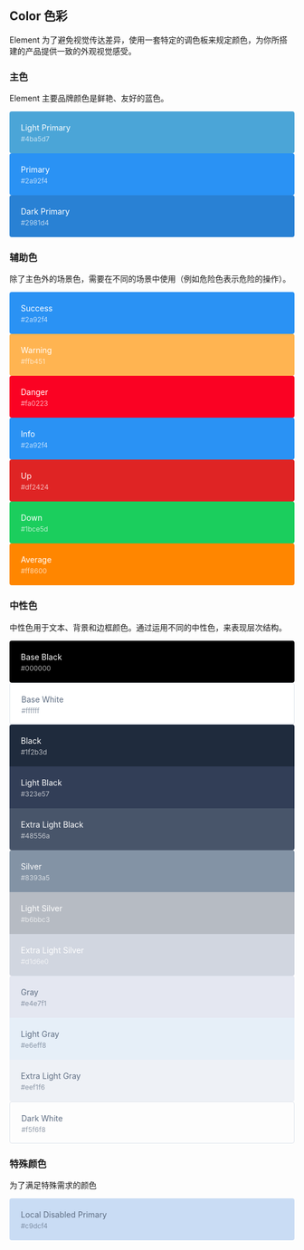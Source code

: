 <style>
  .demo-color-box {
    border-radius: 4px;
    padding: 20px;
    height: 74px;
    box-sizing: border-box;
    color: #fff;
    font-size: 14px;

    & .value {
      font-size: 12px;
      opacity: 0.69;
      line-height: 24px;
    }
  }
  .demo-color-box-group {
    .demo-color-box {
      border-radius: 0;
    }
    .demo-color-box:first-child {
      border-radius: 4px 4px 0 0;
    }
    .demo-color-box:last-child {
      border-radius: 0 0 4px 4px;
    }
  }

  .bg-primary-light {
    background-color: #4ba5d7;
  }
  .bg-primary {
    background-color: #2a92f4;
  }
  .bg-primary-dark {
    background-color: #2981d4;
  }

  .bg-success {
    background-color: #2a92f4;
  }
  .bg-warning {
    background-color: #ffb451;
  }
  .bg-danger {
    background-color: #fa0223;
  }
  .bg-info {
    background-color: #2a92f4;
  }
  .bg-up {
    background-color: #df2424;
  }
  .bg-down {
    background-color: #1bce5d;
  }
  .bg-average {
    background-color: #ff8600;
  }

  .bg-base-black {
    background-color: #000000;
  }
  .bg-base-white {
    background-color: #ffffff;
  }

  .bg-black {
    background-color: #1f2b3d;
  }
  .bg-black-light {
    background-color: #323e57;
  }
  .bg-black-lighter {
    background-color: #48556a;
  }

  .bg-silver {
    background-color: #8393a5;
  }
  .bg-silver-light {
    background-color: #b6bbc3;
  }
  .bg-silver-lighter {
    background-color: #d1d6e0;
  }

  .bg-gray {
    background-color: #e4e7f1;
  }
  .bg-gray-light {
    background-color: #e6eff8;
  }
  .bg-gray-lighter {
    background-color: #eef1f6;
  }

  .bg-white-dark {
    background-color: #f5f6f8;
  }

  .bg-local-disabled-primary {
    background-color: #c9dcf4;
  }

  .color-gray {
    color: #5e6d82;
  }
</style>

## Color 色彩

Element 为了避免视觉传达差异，使用一套特定的调色板来规定颜色，为你所搭建的产品提供一致的外观视觉感受。

### 主色

Element 主要品牌颜色是鲜艳、友好的蓝色。

<el-row :gutter="12">
  <el-col :span="8">
    <div class="demo-color-box bg-primary-light">Light Primary<div class="value">#4ba5d7</div></div>
  </el-col>
  <el-col :span="8">
    <div class="demo-color-box bg-primary">Primary<div class="value">#2a92f4</div></div>
  </el-col>
  <el-col :span="8">
    <div class="demo-color-box bg-primary-dark">Dark Primary<div class="value">#2981d4</div></div>
  </el-col>
</el-row>

### 辅助色

除了主色外的场景色，需要在不同的场景中使用（例如危险色表示危险的操作）。

<el-row :gutter="12" style="margin-bottom: 5px;">
  <el-col :span="6">
    <div class="demo-color-box bg-success">Success<div class="value">#2a92f4</div></div>
  </el-col>
  <el-col :span="6">
    <div class="demo-color-box bg-warning">Warning<div class="value">#ffb451</div></div>
  </el-col>
  <el-col :span="6">
    <div class="demo-color-box bg-danger">Danger<div class="value">#fa0223</div></div>
  </el-col>
</el-row>
<el-row :gutter="12">
  <el-col :span="6">
    <div class="demo-color-box bg-info">Info<div class="value">#2a92f4</div></div>
  </el-col>
  <el-col :span="6">
    <div class="demo-color-box bg-up">Up<div class="value">#df2424</div></div>
  </el-col>
  <el-col :span="6">
    <div class="demo-color-box bg-down">Down<div class="value">#1bce5d</div></div>
  </el-col>
  <el-col :span="6">
    <div class="demo-color-box bg-average">Average<div class="value">#ff8600</div></div>
  </el-col>
</el-row>

### 中性色

中性色用于文本、背景和边框颜色。通过运用不同的中性色，来表现层次结构。

<el-row :gutter="12" style="margin-bottom: 5px;">
  <el-col :span="6">
    <div class="demo-color-box bg-base-black">Base Black<div class="value">#000000</div></div>
  </el-col>
  <el-col :span="6">
    <div class="demo-color-box color-gray bg-base-white" style="border: 1px solid rgb(224, 230, 237);">Base White<div class="value">#ffffff</div></div>
  </el-col>
</el-row>
<el-row :gutter="12" style="margin-bottom: 5px;">
  <el-col :span="6">
    <div class="demo-color-box-group">
      <div class="demo-color-box bg-black">Black<div class="value">#1f2b3d</div></div>
      <div class="demo-color-box bg-black-light">Light Black<div class="value">#323e57</div></div>
      <div class="demo-color-box bg-black-lighter">Extra Light Black<div class="value">#48556a</div></div>
    </div>
  </el-col>
  <el-col :span="6">
    <div class="demo-color-box-group">
      <div class="demo-color-box bg-silver">Silver<div class="value">#8393a5</div></div>
      <div class="demo-color-box bg-silver-light">Light Silver<div class="value">#b6bbc3</div></div>
      <div class="demo-color-box bg-silver-lighter">Extra Light Silver<div class="value">#d1d6e0</div></div>
    </div>
  </el-col>
  <el-col :span="6">
    <div class="demo-color-box-group">
      <div class="demo-color-box color-gray bg-gray">Gray<div class="value">#e4e7f1</div></div>
      <div class="demo-color-box color-gray bg-gray-light">Light Gray<div class="value">#e6eff8</div></div>
      <div class="demo-color-box color-gray bg-gray-lighter">Extra Light Gray<div class="value">#eef1f6</div></div>
    </div>
  </el-col>
</el-row>
<el-row :gutter="12">
  <el-col :span="6">
    <div class="demo-color-box color-gray bg-dark-white" style="border: 1px solid rgb(224, 230, 237);">Dark White<div class="value">#f5f6f8</div></div>
  </el-col>
</el-row>

### 特殊颜色

为了满足特殊需求的颜色

<el-row :gutter="12">
  <el-col :span="6">
    <div class="demo-color-box color-gray bg-local-disabled-primary">Local Disabled Primary<div class="value">#c9dcf4</div></div>
  </el-col>
</el-row>

